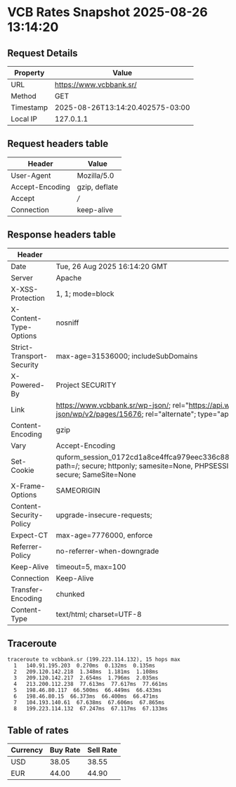 # VCB Rates Snapshot 2025-08-26 13:14:20
## Request Details

| Property | Value |
|----------|-------|
| URL | https://www.vcbbank.sr/ |
| Method | GET |
| Timestamp | 2025-08-26T13:14:20.402575-03:00 |
| Local IP | 127.0.1.1 |
    
## Request headers table

| Header | Value |
|--------|-------|
| User-Agent | Mozilla/5.0 |
| Accept-Encoding | gzip, deflate |
| Accept | */* |
| Connection | keep-alive |

    
## Response headers table
| Header | Value |
|--------|-------|
| Date | Tue, 26 Aug 2025 16:14:20 GMT |
| Server | Apache |
| X-XSS-Protection | 1, 1; mode=block |
| X-Content-Type-Options | nosniff |
| Strict-Transport-Security | max-age=31536000; includeSubDomains |
| X-Powered-By | Project SECURITY |
| Link | <https://www.vcbbank.sr/wp-json/>; rel="https://api.w.org/", <https://www.vcbbank.sr/wp-json/wp/v2/pages/15676>; rel="alternate"; type="application/json", <https://www.vcbbank.sr/>; rel=shortlink |
| Content-Encoding | gzip |
| Vary | Accept-Encoding |
| Set-Cookie | quform_session_0172cd1a8ce4ffca979eec336c8836d5=6JpIxud5kPKJegiCDfWOe47cHeqTEViCaNZA5M0Y; path=/; secure; httponly; samesite=None, PHPSESSID=272259879a5c3c7c4b04fb478c6784f8; path=/; secure; SameSite=None |
| X-Frame-Options | SAMEORIGIN |
| Content-Security-Policy | upgrade-insecure-requests; |
| Expect-CT | max-age=7776000, enforce |
| Referrer-Policy | no-referrer-when-downgrade |
| Keep-Alive | timeout=5, max=100 |
| Connection | Keep-Alive |
| Transfer-Encoding | chunked |
| Content-Type | text/html; charset=UTF-8 |

## Traceroute 

```
traceroute to vcbbank.sr (199.223.114.132), 15 hops max
  1   140.91.195.203  0.270ms  0.132ms  0.135ms 
  2   209.120.142.218  1.348ms  1.181ms  1.108ms 
  3   209.120.142.217  2.654ms  1.796ms  2.035ms 
  4   213.200.112.238  77.613ms  77.617ms  77.661ms 
  5   198.46.80.117  66.500ms  66.449ms  66.433ms 
  6   198.46.80.15  66.373ms  66.400ms  66.471ms 
  7   104.193.140.61  67.638ms  67.606ms  67.865ms 
  8   199.223.114.132  67.247ms  67.117ms  67.133ms 

```


## Table of rates

| Currency | Buy Rate | Sell Rate |
|----------|----------|-----------|
| USD | 38.05 | 38.55 |
| EUR | 44.00 | 44.90 |
